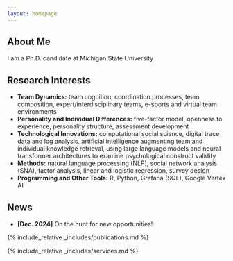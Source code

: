 ```yaml
---
layout: homepage
---
```


## About Me

I am a Ph.D. candidate at Michigan State University

## Research Interests

- **Team Dynamics:** team cognition, coordination processes, team composition, expert/interdisciplinary teams, e-sports and virtual team environments
- **Personality and Individual Differences:** five-factor model, openness to experience, personality structure, assessment development
- **Technological Innovations:** computational social science, digital trace data and log analysis, artificial intelligence augmenting team and individual knowledge retrieval, using large language models and neural transformer architectures to examine psychological construct validity
- **Methods:** natural language processing (NLP), social network analysis (SNA), factor analysis, linear and logistic regression, survey design
- **Programming and Other Tools:** R, Python, Grafana (SQL), Google Vertex AI

## News

- **[Dec. 2024]** On the hunt for new opportunities!

{% include_relative _includes/publications.md %}

{% include_relative _includes/services.md %}
